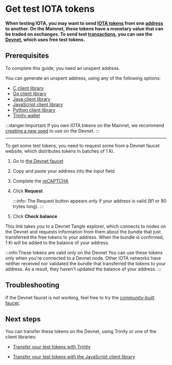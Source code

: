 # Get test IOTA tokens

**When testing IOTA, you may want to send [IOTA tokens](../clients/token.md) from one [address](root://getting-started/0.1/clients/addresses.md) to another. On the Mainnet, these tokens have a monetary value that can be traded on exchanges. To send test [transactions](../transactions/transactions.md), you can use the [Devnet](../network/iota-networks.md), which uses free test tokens.**

## Prerequisites

To complete this guide, you need an unspent address.

You can generate an unspent address, using any of the following options:

- [C client library](root://core/1.0/tutorials/c/generate-an-address.md)
- [Go client library](root://core/1.0/tutorials/go/generate-an-address.md)
- [Java client library](root://core/1.0/tutorials/java/generate-an-address.md)
- [JavaScript client library](root://core/1.0/tutorials/js/generate-an-address.md)
- [Python client library](root://core/1.0/tutorials/python/generate-an-address.md)
- [Trinity wallet](root://wallets/0.1/trinity/how-to-guides/receive-a-transaction.md)

:::danger:Important
If you own IOTA tokens on the Mainnet, we recommend [creating a new seed](../tutorials/create-a-seed.md) to use on the Devnet.
:::

---

To get some test tokens, you need to request some from a Devnet faucet website, which distributes tokens in batches of 1 Ki.

1. Go to [the Devnet faucet](https://faucet.devnet.iota.org/)

2. Copy and paste your address into the input field

3. Complete the [reCAPTCHA](https://en.wikipedia.org/wiki/ReCAPTCHA)

4. Click **Request**

    :::info:
    The Request button appears only if your address is valid (81 or 90 trytes long).
    :::

5. Click **Check balance**

This link takes you to a Devnet Tangle explorer, which connects to nodes on the Devnet and requests information from them about the bundle that just transferred the free tokens to your address. When the bundle is confirmed, 1 Ki will be added to the balance of your address.

:::info:These tokens are valid only on the Devnet
You can use these tokens only when you're connected to a Devnet node. Other IOTA networks have neither received nor validated the bundle that transferred the tokens to your address. As a result, they haven't updated the balance of your address.
:::

## Troubleshooting

If the Devnet faucet is not working, feel free to try the [community-built faucet](https://faucet.einfachiota.de/).

## Next steps

You can transfer these tokens on the Devnet, using Trinity or one of the client libraries:

- [Transfer your test tokens with Trinity](root://wallets/0.1/trinity/how-to-guides/send-a-transaction.md)

- [Transfer your test tokens with the JavaScript client library](root://core/1.0/tutorials/js/transfer-iota-tokens.md)
